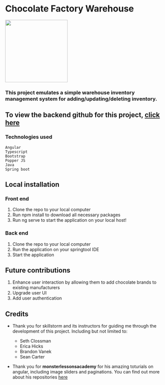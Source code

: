 # Chocolate Factory Warehouse
<img src="../project1-chocolatefactory/src/assets/images/logo.jpg" width="200px">

### This project emulates a simple warehouse inventory management system for adding/updating/deleting inventory.
## To view the backend github for this project, [click here](https://github.com/tamara-703/chocolate_factory_BE)

### Technologies used

```
Angular
Typescript
Bootstrap
Popper JS
Java
Spring boot

```
## Local installation
### Front end
1. Clone the repo to your local computer
2. Run npm install to download all necessary packages
3. Run ng serve to start the application on your local host!

### Back end
1. Clone the repo to your local computer
2. Run the application on your springtool IDE
3. Start the application

## Future contributions
1. Enhance user interaction by allowing them to add chocolate brands to existing manufacturers
2. Upgrade user UI
3. Add user authentication

## Credits
* Thank you for skillstorm and its instructors for guiding me through the development of this project. Including but not limited to:
  * Seth Clossman
  * Erica Hicks
  * Brandon Vanek
  * Sean Carter
  
* Thank you for **monsterlessonsacademy** for his amazing toturials on angular, including image sliders and paginations. You can find out more about his repositories [here](https://github.com/monsterlessonsacademy)
